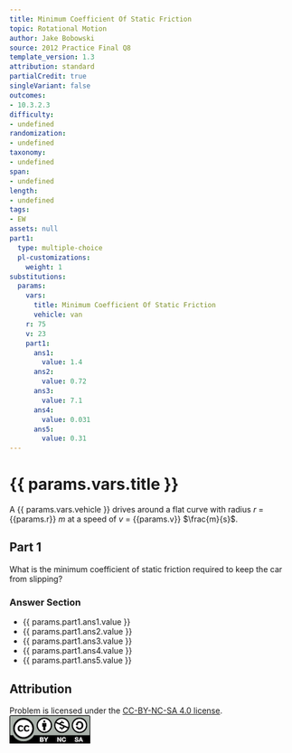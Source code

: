 ```yaml
---
title: Minimum Coefficient Of Static Friction
topic: Rotational Motion
author: Jake Bobowski
source: 2012 Practice Final Q8
template_version: 1.3
attribution: standard
partialCredit: true
singleVariant: false
outcomes:
- 10.3.2.3
difficulty:
- undefined
randomization:
- undefined
taxonomy:
- undefined
span:
- undefined
length:
- undefined
tags:
- EW
assets: null
part1:
  type: multiple-choice
  pl-customizations:
    weight: 1
substitutions:
  params:
    vars:
      title: Minimum Coefficient Of Static Friction
      vehicle: van
    r: 75
    v: 23
    part1:
      ans1:
        value: 1.4
      ans2:
        value: 0.72
      ans3:
        value: 7.1
      ans4:
        value: 0.031
      ans5:
        value: 0.31
---
```

# {{ params.vars.title }}
A {{ params.vars.vehicle }} drives around a flat curve with radius $r$ = {{params.r}} $m$ at a speed of $v$ = {{params.v}} $\frac{m}{s}$.

## Part 1

What is the minimum coefficient of static friction required to keep the car from slipping?

### Answer Section

- {{ params.part1.ans1.value }}
- {{ params.part1.ans2.value }}
- {{ params.part1.ans3.value }}
- {{ params.part1.ans4.value }}
- {{ params.part1.ans5.value }}

## Attribution

Problem is licensed under the [CC-BY-NC-SA 4.0 license](https://creativecommons.org/licenses/by-nc-sa/4.0/).<br> ![The Creative Commons 4.0 license requiring attribution-BY, non-commercial-NC, and share-alike-SA license.](https://raw.githubusercontent.com/firasm/bits/master/by-nc-sa.png)